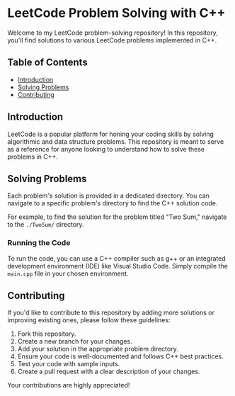 
# LeetCode Problem Solving with C++

Welcome to my LeetCode problem-solving repository! In this repository, you'll find solutions to various LeetCode problems implemented in C++.

## Table of Contents

- [Introduction](#introduction)
- [Solving Problems](#solving-problems)
- [Contributing](#contributing)

## Introduction

LeetCode is a popular platform for honing your coding skills by solving algorithmic and data structure problems. This repository is meant to serve as a reference for anyone looking to understand how to solve these problems in C++.


## Solving Problems

Each problem's solution is provided in a dedicated directory. You can navigate to a specific problem's directory to find the C++ solution code.

For example, to find the solution for the problem titled "Two Sum," navigate to the `./TwoSum/` directory.

### Running the Code

To run the code, you can use a C++ compiler such as g++ or an integrated development environment (IDE) like Visual Studio Code. Simply compile the `main.cpp` file in your chosen environment.

## Contributing

If you'd like to contribute to this repository by adding more solutions or improving existing ones, please follow these guidelines:

1. Fork this repository.
2. Create a new branch for your changes.
3. Add your solution in the appropriate problem directory.
4. Ensure your code is well-documented and follows C++ best practices.
5. Test your code with sample inputs.
6. Create a pull request with a clear description of your changes.

Your contributions are highly appreciated!



